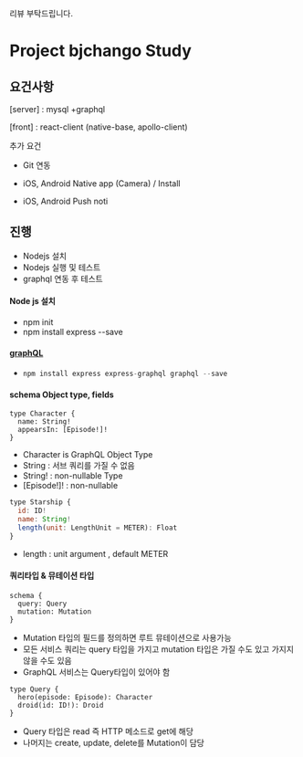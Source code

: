 
리뷰 부탁드립니다.


# Project bjchango Study



## 요건사항

[server] : mysql +graphql

[front] : react-client (native-base, apollo-client)

추가 요건

-  Git 연동

- iOS, Android Native app (Camera) / Install

- iOS, Android Push noti



## 진행

- Nodejs 설치
- Nodejs 실행 및 테스트 
- graphql 연동 후 테스트



#### Node js 설치

- npm init
- npm install express --save



#### [graphQL](https://graphql.org/learn/)

- ```javascript
  npm install express express-graphql graphql --save
  ```



#### schema Object type, fields

```
type Character {
  name: String!
  appearsIn: [Episode!]!
}
```

- Character is GraphQL Object Type
- String : 서브 쿼리를 가질 수 없음
- String! : non-nullable Type
- [Episode!]! : non-nullable 



```javascript
type Starship {
  id: ID!
  name: String!
  length(unit: LengthUnit = METER): Float
}
```

- length : unit argument , default METER



#### 쿼리타입 & 뮤테이션 타입

```
schema {
  query: Query
  mutation: Mutation
}
```

- Mutation 타입의 필드를 정의하면 루트 뮤테이션으로 사용가능
- 모든 서비스 쿼리는 query 타입을 가지고 mutation 타입은 가질 수도 있고 가지지 않을 수도 있음
- GraphQL 서비스는 Query타입이 있어야 함

```
type Query {
  hero(episode: Episode): Character
  droid(id: ID!): Droid
} 
```

- Query 타입은 read 즉 HTTP 메소드로 get에 해당
- 나머지는 create, update, delete를 Mutation이 담당

